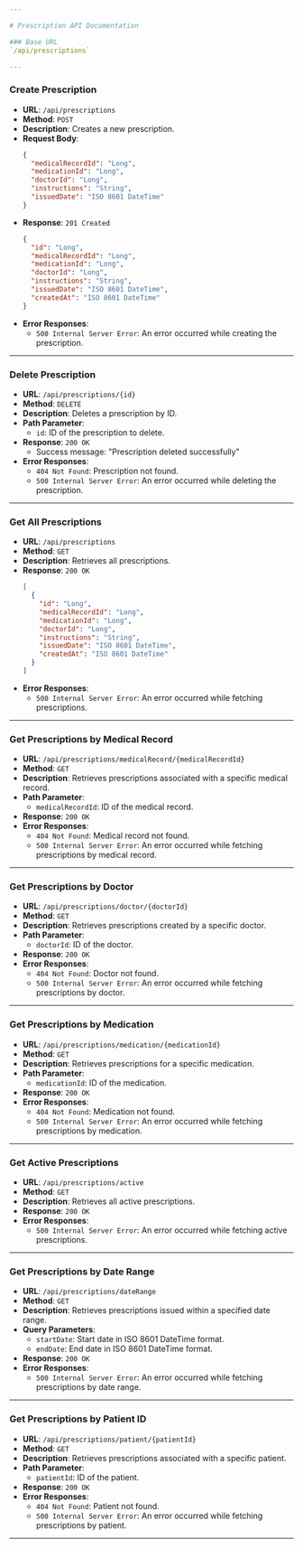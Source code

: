 ```yaml
---

# Prescription API Documentation

### Base URL
`/api/prescriptions`

---
```


### Create Prescription

- **URL**: `/api/prescriptions`
- **Method**: `POST`
- **Description**: Creates a new prescription.
- **Request Body**: 
  ```json
  {
    "medicalRecordId": "Long",
    "medicationId": "Long",
    "doctorId": "Long",
    "instructions": "String",
    "issuedDate": "ISO 8601 DateTime"
  }
  ```
- **Response**: `201 Created`
  ```json
  {
    "id": "Long",
    "medicalRecordId": "Long",
    "medicationId": "Long",
    "doctorId": "Long",
    "instructions": "String",
    "issuedDate": "ISO 8601 DateTime",
    "createdAt": "ISO 8601 DateTime"
  }
  ```
- **Error Responses**:
  - `500 Internal Server Error`: An error occurred while creating the prescription.

---

### Delete Prescription

- **URL**: `/api/prescriptions/{id}`
- **Method**: `DELETE`
- **Description**: Deletes a prescription by ID.
- **Path Parameter**:
  - `id`: ID of the prescription to delete.
- **Response**: `200 OK`
  - Success message: "Prescription deleted successfully"
- **Error Responses**:
  - `404 Not Found`: Prescription not found.
  - `500 Internal Server Error`: An error occurred while deleting the prescription.

---

### Get All Prescriptions

- **URL**: `/api/prescriptions`
- **Method**: `GET`
- **Description**: Retrieves all prescriptions.
- **Response**: `200 OK`
  ```json
  [
    {
      "id": "Long",
      "medicalRecordId": "Long",
      "medicationId": "Long",
      "doctorId": "Long",
      "instructions": "String",
      "issuedDate": "ISO 8601 DateTime",
      "createdAt": "ISO 8601 DateTime"
    }
  ]
  ```
- **Error Responses**:
  - `500 Internal Server Error`: An error occurred while fetching prescriptions.

---

### Get Prescriptions by Medical Record

- **URL**: `/api/prescriptions/medicalRecord/{medicalRecordId}`
- **Method**: `GET`
- **Description**: Retrieves prescriptions associated with a specific medical record.
- **Path Parameter**:
  - `medicalRecordId`: ID of the medical record.
- **Response**: `200 OK`
- **Error Responses**:
  - `404 Not Found`: Medical record not found.
  - `500 Internal Server Error`: An error occurred while fetching prescriptions by medical record.

---

### Get Prescriptions by Doctor

- **URL**: `/api/prescriptions/doctor/{doctorId}`
- **Method**: `GET`
- **Description**: Retrieves prescriptions created by a specific doctor.
- **Path Parameter**:
  - `doctorId`: ID of the doctor.
- **Response**: `200 OK`
- **Error Responses**:
  - `404 Not Found`: Doctor not found.
  - `500 Internal Server Error`: An error occurred while fetching prescriptions by doctor.

---

### Get Prescriptions by Medication

- **URL**: `/api/prescriptions/medication/{medicationId}`
- **Method**: `GET`
- **Description**: Retrieves prescriptions for a specific medication.
- **Path Parameter**:
  - `medicationId`: ID of the medication.
- **Response**: `200 OK`
- **Error Responses**:
  - `404 Not Found`: Medication not found.
  - `500 Internal Server Error`: An error occurred while fetching prescriptions by medication.

---

### Get Active Prescriptions

- **URL**: `/api/prescriptions/active`
- **Method**: `GET`
- **Description**: Retrieves all active prescriptions.
- **Response**: `200 OK`
- **Error Responses**:
  - `500 Internal Server Error`: An error occurred while fetching active prescriptions.

---

### Get Prescriptions by Date Range

- **URL**: `/api/prescriptions/dateRange`
- **Method**: `GET`
- **Description**: Retrieves prescriptions issued within a specified date range.
- **Query Parameters**:
  - `startDate`: Start date in ISO 8601 DateTime format.
  - `endDate`: End date in ISO 8601 DateTime format.
- **Response**: `200 OK`
- **Error Responses**:
  - `500 Internal Server Error`: An error occurred while fetching prescriptions by date range.

---

### Get Prescriptions by Patient ID

- **URL**: `/api/prescriptions/patient/{patientId}`
- **Method**: `GET`
- **Description**: Retrieves prescriptions associated with a specific patient.
- **Path Parameter**:
  - `patientId`: ID of the patient.
- **Response**: `200 OK`
- **Error Responses**:
  - `404 Not Found`: Patient not found.
  - `500 Internal Server Error`: An error occurred while fetching prescriptions by patient.

---